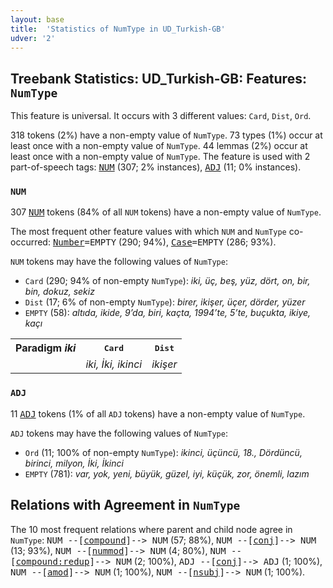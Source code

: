 ```yaml
---
layout: base
title:  'Statistics of NumType in UD_Turkish-GB'
udver: '2'
---
```


## Treebank Statistics: UD_Turkish-GB: Features: `NumType`

This feature is universal.
It occurs with 3 different values: `Card`, `Dist`, `Ord`.

318 tokens (2%) have a non-empty value of `NumType`.
73 types (1%) occur at least once with a non-empty value of `NumType`.
44 lemmas (2%) occur at least once with a non-empty value of `NumType`.
The feature is used with 2 part-of-speech tags: <tt><a href="tr_gb-pos-NUM.html">NUM</a></tt> (307; 2% instances), <tt><a href="tr_gb-pos-ADJ.html">ADJ</a></tt> (11; 0% instances).

### `NUM`

307 <tt><a href="tr_gb-pos-NUM.html">NUM</a></tt> tokens (84% of all `NUM` tokens) have a non-empty value of `NumType`.

The most frequent other feature values with which `NUM` and `NumType` co-occurred: <tt><a href="tr_gb-feat-Number.html">Number</a></tt><tt>=EMPTY</tt> (290; 94%), <tt><a href="tr_gb-feat-Case.html">Case</a></tt><tt>=EMPTY</tt> (286; 93%).

`NUM` tokens may have the following values of `NumType`:

* `Card` (290; 94% of non-empty `NumType`): <em>iki, üç, beş, yüz, dört, on, bir, bin, dokuz, sekiz</em>
* `Dist` (17; 6% of non-empty `NumType`): <em>birer, ikişer, üçer, dörder, yüzer</em>
* `EMPTY` (58): <em>altıda, ikide, 9’da, biri, kaçta, 1994’te, 5’te, buçukta, ikiye, kaçı</em>

<table>
  <tr><th>Paradigm <i>iki</i></th><th><tt>Card</tt></th><th><tt>Dist</tt></th></tr>
  <tr><td><tt></tt></td><td><em>iki, İki, ikinci</em></td><td><em>ikişer</em></td></tr>
</table>

### `ADJ`

11 <tt><a href="tr_gb-pos-ADJ.html">ADJ</a></tt> tokens (1% of all `ADJ` tokens) have a non-empty value of `NumType`.

`ADJ` tokens may have the following values of `NumType`:

* `Ord` (11; 100% of non-empty `NumType`): <em>ikinci, üçüncü, 18., Dördüncü, birinci, milyon, İki, İkinci</em>
* `EMPTY` (781): <em>var, yok, yeni, büyük, güzel, iyi, küçük, zor, önemli, lazım</em>

## Relations with Agreement in `NumType`

The 10 most frequent relations where parent and child node agree in `NumType`:
<tt>NUM --[<tt><a href="tr_gb-dep-compound.html">compound</a></tt>]--> NUM</tt> (57; 88%),
<tt>NUM --[<tt><a href="tr_gb-dep-conj.html">conj</a></tt>]--> NUM</tt> (13; 93%),
<tt>NUM --[<tt><a href="tr_gb-dep-nummod.html">nummod</a></tt>]--> NUM</tt> (4; 80%),
<tt>NUM --[<tt><a href="tr_gb-dep-compound-redup.html">compound:redup</a></tt>]--> NUM</tt> (2; 100%),
<tt>ADJ --[<tt><a href="tr_gb-dep-conj.html">conj</a></tt>]--> ADJ</tt> (1; 100%),
<tt>NUM --[<tt><a href="tr_gb-dep-amod.html">amod</a></tt>]--> NUM</tt> (1; 100%),
<tt>NUM --[<tt><a href="tr_gb-dep-nsubj.html">nsubj</a></tt>]--> NUM</tt> (1; 100%).

